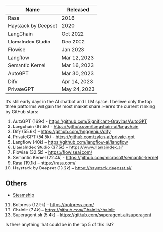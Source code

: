 | Name               | Released       |
|--------------------|----------------|
| Rasa               | 2016           |
| Haystack by Deepset| 2020           |
| LangChain          | Oct 2022       |
| LlamaIndex Studio  | Dec 2022       |
| Flowise            | Jan 2023       |
| Langflow           | Mar 12, 2023   |
| Semantic Kernel    | Mar 16, 2023   |
| AutoGPT            | Mar 30, 2023   |
| Dify               | Apr 14, 2023   |
| PrivateGPT         | May 24, 2023   |

It’s still early days in the AI chatbot and LLM space. I believe only the top three platforms will gain the most market share. Here’s the current ranking by GitHub stars:

1) AutoGPT (169k) - https://github.com/Significant-Gravitas/AutoGPT
2) Langchain (96.5k) - https://github.com/langchain-ai/langchain
3) Dify (55.6k) – https://github.com/langgenius/dify  
4) PrivateGPT (54.5k) - https://github.com/zylon-ai/private-gpt
5) Langflow (40k) – https://github.com/langflow-ai/langflow  
6) LlamaIndex Studio (37.5k) – https://www.llamaindex.ai/  
7) Flowise (32.5k) – https://flowiseai.com/  
8) Semantic Kernel (22.4k) - https://github.com/microsoft/semantic-kernel
9) Rasa (19.1k) – https://rasa.com/  
10) Haystack by Deepset (18.2k) – https://haystack.deepset.ai/  

## Others

- [Steamship](https://www.everpilot.com/)

11) Botpress (12.9k) – https://botpress.com/  
12) Chainlit (7.4k) – https://github.com/Chainlit/chainlit  
13) Superagent.sh (5.4k) – https://github.com/superagent-ai/superagent  

Is there anything that could be in the top 5 of this list?

